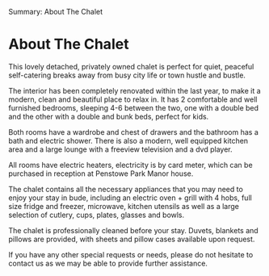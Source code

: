 Summary: About The Chalet

# About The Chalet

This lovely detached, privately owned chalet is perfect for quiet, peaceful self-catering breaks away from busy city life or town hustle and bustle.

The interior has been completely renovated within the last year, to make it a modern, clean and beautiful place to relax in. It has 2 comfortable and well furnished bedrooms, sleeping 4-6 between the two, one with a double bed and the other with a double and bunk beds, perfect for kids.

Both rooms have a wardrobe and chest of drawers and the bathroom has a bath and electric shower. There is also a modern, well equipped kitchen area and a large lounge with a freeview television and a dvd player.

All rooms have electric heaters, electricity is by card meter, which can be purchased in reception at Penstowe Park Manor house.

The chalet contains all the necessary appliances that you may need to enjoy your stay in bude, including an electric oven + grill with 4 hobs, full size fridge and freezer, microwave, kitchen utensils as well as a large selection of cutlery, cups, plates, glasses and bowls.

The chalet is professionally cleaned before your stay. Duvets, blankets and pillows are provided, with sheets and pillow cases available upon request.

If you have any other special requests or needs, please do not hesitate to contact us as we may be able to provide further assistance.